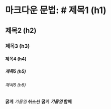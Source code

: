# 마크다운 문법: # 제목1 (h1)

## 제목2 (h2)

### 제목3 (h3)

#### 제목4 (h4)

##### 제목5 (h5)

###### 제목6 (h6)

**굵게**
_기울임_
~~취소선~~
**굵게 _기울임_ 함께**
